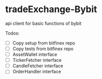 # tradeExchange-Bybit
api client for basic functions of bybit


Todos:
 * [ ] Copy setup from bitfinex repo
 * [ ] Copy tests from bitfinex repo
 * [ ] AssetWallet interface
 * [ ] TickerFetcher interface
 * [ ] CandleFetcher interface
 * [ ] OrderHandler interface
